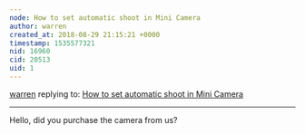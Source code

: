 ```yaml
---
node: How to set automatic shoot in Mini Camera
author: warren
created_at: 2018-08-29 21:15:21 +0000
timestamp: 1535577321
nid: 16960
cid: 20513
uid: 1
---
```




[warren](../profile/warren) replying to: [How to set automatic shoot in Mini Camera](../notes/severin/08-19-2018/how-to-set-automatic-shoot-in-mini-camera)

----
Hello, did you purchase the camera from us? 